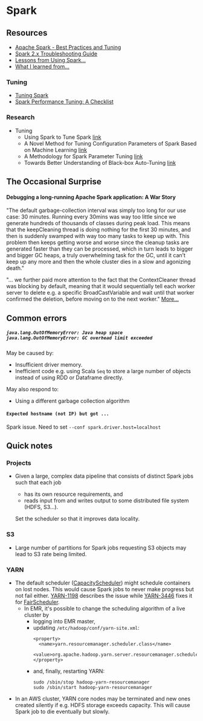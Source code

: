 # Spark

## Resources

* [Apache Spark - Best Practices and Tuning](https://umbertogriffo.gitbooks.io/apache-spark-best-practices-and-tuning/content/)
* [Spark 2.x Troubleshooting Guide](https://www.slideshare.net/jcmia1/a-beginners-guide-on-troubleshooting-spark-applications)
* [Lessons from Using Spark...](https://www.indix.com/blog/engineering/lessons-from-using-spark-to-process-large-amounts-of-data-part-i/)
* [What I learned from...](https://dlab.epfl.ch/2017-09-30-what-i-learned-from-processing-big-data-with-spark/)

### Tuning

* [Tuning Spark](https://spark.apache.org/docs/latest/tuning.html)
* [Spark Performance Tuning: A Checklist](https://zerogravitylabs.ca/spark-performance-tuning-checklist/)

### Research

* Tuning
  * Using Spark to Tune Spark [link](https://www.slideshare.net/databricks/using-apache-spark-to-tune-spark-with-shivnath-babu-and-adrian-popescu)
  * A Novel Method for Tuning Configuration Parameters of Spark Based on Machine Learning [link](https://www.computer.org/csdl/proceedings/hpcc/2016/4297/00/07828429.pdf)
  * A Methodology for Spark Parameter Tuning [link](delab.csd.auth.gr/papers/BDR2017gt.pdf)
  * Towards Better Understanding of Black-box Auto-Tuning [link](https://www.usenix.org/system/files/conference/atc18/atc18-cao.pdf)

## The Occasional Surprise

#### Debugging a long-running Apache Spark application: A War Story

"The default garbage-collection interval was simply too long for our use case: 
30 minutes. Running every 30mins was way too little since we generate hundreds of 
thousands of classes during peak load. This means that the keepCleaning thread is 
doing nothing for the first 30 minutes, and then is suddenly swamped with way too 
many tasks to keep up with. This problem then keeps getting worse and worse since 
the cleanup tasks are generated faster than they can be processed, which in turn 
leads to bigger and bigger GC heaps, a truly overwhelming task for the GC, until 
it can’t keep up any more and then the whole cluster dies in a slow and agonizing death."

"... we further paid more attention to the fact that the 
ContextCleaner thread was blocking by default, meaning that it would sequentially tell 
each worker server to delete e.g. a specific BroadCastVariable and wait until that 
worker confirmed the deletion, before moving on to the next worker."
[More...](https://tech.channable.com/posts/2018-04-10-debugging-a-long-running-apache-spark-application.html)

## Common errors

##### `java.lang.OutOfMemoryError: Java heap space java.lang.OutOfMemoryError: GC overhead limit exceeded`
May be caused by:
* Insufficient driver memory.
* Inefficient code e.g. using Scala `Seq` to store a large number of objects instead
of using RDD or Dataframe directly.

May also respond to:
* Using a different garbage collection algorithm

#### `Expected hostname (not IP) but got ...`
Spark issue. Need to set `--conf spark.driver.host=localhost`


## Quick notes

### Projects

* Given a large, complex data pipeline that consists of distinct Spark jobs such that each job
  * has its own resource requirements, and
  * reads input from and writes output to some distributed file system (HDFS, S3...).

  Set the scheduler so that it improves data locality.

### S3

* Large number of partitions for Spark jobs requesting S3 objects may lead to S3 rate being limited.

### YARN

* The default scheduler ([CapacityScheduler](https://hadoop.apache.org/docs/r2.7.4/hadoop-yarn/hadoop-yarn-site/CapacityScheduler.html)) might schedule containers on lost nodes. This 
would cause Spark jobs to never make progress but not fail either.
[YARN-1198](https://issues.apache.org/jira/browse/YARN-1680) describes the issue while [YARN-3446](https://issues.apache.org/jira/browse/YARN-3446) fixes it for 
[FairScheduler](https://hadoop.apache.org/docs/r2.7.4/hadoop-yarn/hadoop-yarn-site/FairScheduler.html).
  * In EMR, it's possible to change the scheduling algorithm of a live cluster by
    * logging into EMR master,
    * updating `/etc/hadoop/conf/yarn-site.xml`:
        ```
        <property>
          <name>yarn.resourcemanager.scheduler.class</name>
          <value>org.apache.hadoop.yarn.server.resourcemanager.scheduler.fair.FairScheduler</value>
        </property>
        ```
    * and, finally, restarting YARN:
        ```
        sudo /sbin/stop hadoop-yarn-resourcemanager
        sudo /sbin/start hadoop-yarn-resourcemanager
        ```
* In an AWS cluster, YARN core nodes may be terminated and new ones created silently if e.g. HDFS storage exceeds capacity. This will cause Spark job to die eventually but slowly.
